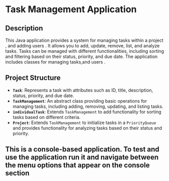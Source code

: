 # Task Management Application

## Description
This Java application provides a system for managing tasks within a project , and adding users . It allows you to add, update, remove, list, and analyze tasks. Tasks can be managed with different functionalities, 
including sorting and filtering based on their status, priority, and due date. The application includes classes for managing tasks,and users .

## Project Structure
- **`Task`**: Represents a task with attributes such as ID, title, description, status, priority, and due date.
- **`TaskManagement`**: An abstract class providing basic operations for managing tasks, including adding, removing, updating, and listing tasks.
- **`individualTask`**: Extends `TaskManagement` to add functionality for sorting tasks based on different criteria.
- **`Project`**: Extends `TaskManagement` to initialize tasks in a `PriorityQueue` and provides functionality for analyzing tasks based on their status and priority.

## This is a console-based application. To test and use the application run it and navigate between the menu options that appear on the console section
